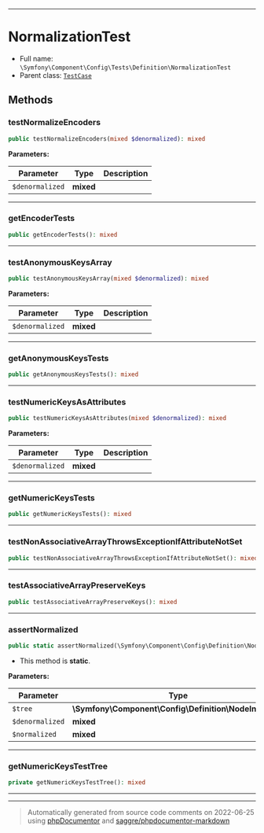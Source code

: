 ***

# NormalizationTest





* Full name: `\Symfony\Component\Config\Tests\Definition\NormalizationTest`
* Parent class: [`TestCase`](../../../../../PHPUnit/Framework/TestCase.md)




## Methods


### testNormalizeEncoders



```php
public testNormalizeEncoders(mixed $denormalized): mixed
```








**Parameters:**

| Parameter | Type | Description |
|-----------|------|-------------|
| `$denormalized` | **mixed** |  |




***

### getEncoderTests



```php
public getEncoderTests(): mixed
```











***

### testAnonymousKeysArray



```php
public testAnonymousKeysArray(mixed $denormalized): mixed
```








**Parameters:**

| Parameter | Type | Description |
|-----------|------|-------------|
| `$denormalized` | **mixed** |  |




***

### getAnonymousKeysTests



```php
public getAnonymousKeysTests(): mixed
```











***

### testNumericKeysAsAttributes



```php
public testNumericKeysAsAttributes(mixed $denormalized): mixed
```








**Parameters:**

| Parameter | Type | Description |
|-----------|------|-------------|
| `$denormalized` | **mixed** |  |




***

### getNumericKeysTests



```php
public getNumericKeysTests(): mixed
```











***

### testNonAssociativeArrayThrowsExceptionIfAttributeNotSet



```php
public testNonAssociativeArrayThrowsExceptionIfAttributeNotSet(): mixed
```











***

### testAssociativeArrayPreserveKeys



```php
public testAssociativeArrayPreserveKeys(): mixed
```











***

### assertNormalized



```php
public static assertNormalized(\Symfony\Component\Config\Definition\NodeInterface $tree, mixed $denormalized, mixed $normalized): mixed
```



* This method is **static**.




**Parameters:**

| Parameter | Type | Description |
|-----------|------|-------------|
| `$tree` | **\Symfony\Component\Config\Definition\NodeInterface** |  |
| `$denormalized` | **mixed** |  |
| `$normalized` | **mixed** |  |




***

### getNumericKeysTestTree



```php
private getNumericKeysTestTree(): mixed
```











***


***
> Automatically generated from source code comments on 2022-06-25 using [phpDocumentor](http://www.phpdoc.org/) and [saggre/phpdocumentor-markdown](https://github.com/Saggre/phpDocumentor-markdown)
